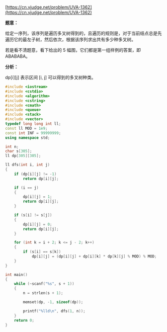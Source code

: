 [https://cn.vjudge.net/problem/UVA-1362](https://cn.vjudge.net/problem/UVA-1362)

**题意：**

给定一序列，该序列是遍历多叉树得到的，且遍历的规则是，对于当前结点总是先遍历它的最左子树，然后依次，根据该序列求出共有多少种多叉树。

若是看不清题意，看下给出的 5 幅图，它们都是第一组样例的答案，即 ABABABA。

**分析：**

dp[i][j] 表示区间 [i, j] 可以得到的多叉树种类。

```c++
#include <iostream>
#include <cstdio>
#include <algorithm>
#include <cstring>
#include <cmath>
#include <queue>
#include <stack>
#include <vector>
typedef long long int ll;
const ll MOD = 1e9;
const int INF = 99999999;
using namespace std;

int n;
char s[305];
ll dp[305][305];

ll dfs(int i, int j)
{
	if (dp[i][j] != -1)
		return dp[i][j];

	if (i == j)
	{
		dp[i][j] = 1;
		return dp[i][j];
	}

	if (s[i] != s[j])
	{
		dp[i][j] = 0;
		return dp[i][j];
	}

	for (int k = i + 2; k <= j - 2; k++)
	{
		if (s[i] == s[k])
			dp[i][j] = (dp[i][j] + dp[i][k] * dp[k][j] % MOD) % MOD;
	}
}

int main()
{
	while (~scanf("%s", s + 1))
	{
		n = strlen(s + 1);

		memset(dp, -1, sizeof(dp));

		printf("%lld\n", dfs(1, n));
	}
	return 0;
}
```

